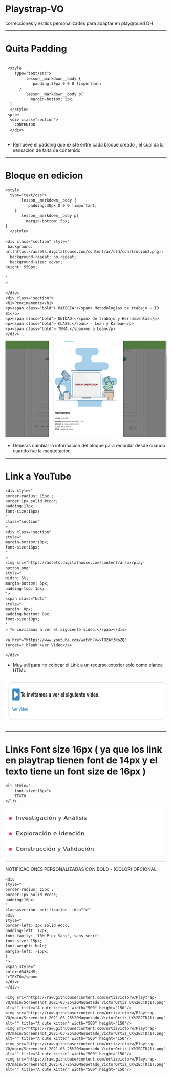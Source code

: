 # Playstrap-VO
correcciones y estilos personalizados para adaptar en playground DH

____

# Quita Padding


```

 <style 
    type="text/css">
        .lesson__markdown__body {
            padding:30px 0 0 0 !important;
      }
        .lesson__markdown__body p{
           margin-bottom: 5px;
  }
  </style>
 <pre>
  <div class="section">
    CONTENIDO
  </div>  


```
 
 - Remueve el padding que existe entre cada bloque creado , el cual da la sensacion de falta de contenido


_____

# Bloque en edicion

```
<style 
  type="text/css">
      .lesson__markdown__body {
          padding:30px 0 0 0 !important;
    }
      .lesson__markdown__body p{
         margin-bottom: 5px;
}
  </style>

<div class="section" style="
 background: url(https://assets.digitalhouse.com/content/ar/ctd/construcion2.png);
  background-repeat: no-repeat;
  background-size: cover;
height: 550px;

"
>

</div>
<div class="section">
<h1>Proximamente</h1>
<p><span class="bold"> MATERIA:</span> Metodologías de trabajo - TD B1</p>
<p><span class="bold"> UNIDAD:</span> de trabajo y Herramientas</p>
<p><span class="bold"> CLASE:</span> - Lean y Kanban</p>
<p><span class="bold"> TEMA:</span>ón a Lean</p>
</div>
```


<img src="https://raw.githubusercontent.com/ortizvictorw/Playtrap-VO/main/Screenshot_2021-03-24%20Playground%20Digital%20House(4).png" alt="Kitten"
	title="" width="550" height="300"/>


- Deberas cambiar la informacion del bloque para recordar desde cuando cuando fue la maquetacion

____
# Link a YouTube
```
<div style="
border-radius: 15px ;
border:1px solid #cccc;
padding:17px;
font-size:16px;
" 
class="section"
>
<div class="section"
style="
margin-bottom:10px;
font-size:16px;
"
>
<img src="https://assets.digitalhouse.com/content/ar/ux/play-button.png"
style="
width: 5%;
margin-bottom: 5px;
padding-top: 1px;
">
<span class="bold"
style="
margin: 0px;
padding-bottom: 0px;
font-size:18px;
"
> Te invitamos a ver el siguiente video.</span></div>
 
<a href="https://www.youtube.com/watch?v=xT82Af3NpZQ" target="_blank">Ver Video</a>

</div>
```
- Muy util para no colocar el Link a un recurso exterior solo como elance HTML

<img src="https://raw.githubusercontent.com/ortizvictorw/Playtrap-VO/main/Screenshot_2021-03-24%20Playground%20Digital%20House(1).png" alt="" title="A cute kitten" width="500" height="150"/>

_____

# Links Font size 16px ( ya que los link en playtrap tienen font de 14px y el texto tiene un font size de 16px )

```
<li style="
	font-size:16px">
	TEXTO
</li>
```
<img src="https://raw.githubusercontent.com/ortizvictorw/Playtrap-VO/main/Screenshot_2021-03-25%20Maquetado_VictorOrtiz_UX%2BCTD(1).png" alt="" title="A cute kitten" width="500" height="150"/>


_____
NOTIFICACIONES PERSONALIZADAS CON BOLD - (COLOR) OPCIONAL
```
<div
style="
border-radius: 15px ;
border:1px solid #cccc;
padding:10px;
"
class=section--notification--idea"">"
<div
style="
border-left: 3px solid #ccc;
padding-left: 17px;
font-family: 'IBM Plex Sans', sans-serif;
font-size: 15px;
font-weight: bold;
margin-left: -15px;
}
">
<span style="
color:#3434d5;
">TEXTO</span>
</div>
</div>

<img src="https://raw.githubusercontent.com/ortizvictorw/Playtrap-VO/main/Screenshot_2021-03-25%20Maquetado_VictorOrtiz_UX%2BCTD(1).png" alt="" title="A cute kitten" width="500" height="150"/>
<img src="https://raw.githubusercontent.com/ortizvictorw/Playtrap-VO/main/Screenshot_2021-03-25%20Maquetado_VictorOrtiz_UX%2BCTD(1).png" alt="" title="A cute kitten" width="500" height="150"/>
<img src="https://raw.githubusercontent.com/ortizvictorw/Playtrap-VO/main/Screenshot_2021-03-25%20Maquetado_VictorOrtiz_UX%2BCTD(1).png" alt="" title="A cute kitten" width="500" height="150"/>
<img src="https://raw.githubusercontent.com/ortizvictorw/Playtrap-VO/main/Screenshot_2021-03-25%20Maquetado_VictorOrtiz_UX%2BCTD(1).png" alt="" title="A cute kitten" width="500" height="150"/>
<img src="https://raw.githubusercontent.com/ortizvictorw/Playtrap-VO/main/Screenshot_2021-03-25%20Maquetado_VictorOrtiz_UX%2BCTD(1).png" alt="" title="A cute kitten" width="500" height="150"/>

```
